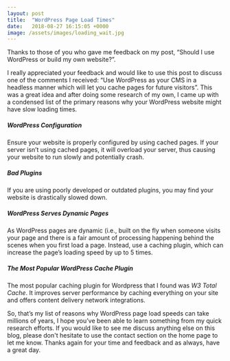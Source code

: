 ```yaml
---
layout: post
title:  "WordPress Page Load Times"
date:   2018-08-27 16:15:05 +0000
image: /assets/images/loading_wait.jpg
---
```


Thanks to those of you who gave me feedback on my post, “Should I use WordPress or
build my own website?”. 

I really appreciated your feedback and would like to use this
post to discuss one of the comments I received: “Use WordPress as your CMS in a headless manner which will let you cache
pages for future visitors”. This was a great idea and after doing some research of my own, I came up with a condensed list of the primary reasons why your WordPress website might have slow loading times.


##### WordPress Configuration
Ensure your website is properly configured by using cached pages. If your server isn’t using cached pages, it
will overload your server, thus causing your website to run slowly and potentially crash.


##### Bad Plugins
If you are using poorly developed or outdated plugins, you may find your website is drastically slowed down.


##### WordPress Serves Dynamic Pages
As WordPress pages are dynamic (i.e., built on the fly when someone visits your page and
there is a fair amount of processing happening behind the scenes when you first load a
page. Instead, use a caching plugin, which can increase the page’s loading speed by up to 5
times.


##### The Most Popular WordPress Cache Plugin
The most popular caching plugin for Wordpress that I found was *W3 Total Cache*. It
improves server performance by caching everything on your site and offers content delivery
network integrations.

So, that’s my list of reasons why WordPress page load speeds can take millions of years, I
hope you’ve been able to learn something from my quick research efforts. If you would like
to see me discuss anything else on this blog, please don't hesitate to use the contact section on
the home page to let me know. Thanks again for your time and feedback and as always,
have a great day.